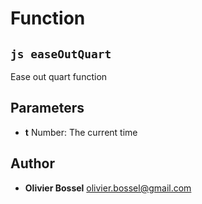 
# Function


## ```js easeOutQuart ```


Ease out quart function

## Parameters

- **t**  Number: The current time




## Author
- **Olivier Bossel** <a href="mailto:olivier.bossel@gmail.com">olivier.bossel@gmail.com</a> 



